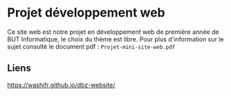 # Projet développement web

Ce site web est notre projet en développement web de première année de BUT Informatique, le choix du thème est libre. 
Pour plus d'information sur le sujet consulté le document pdf : `Projet-mini-site-web.pdf`

## Liens

https://washifr.github.io/dbz-website/
